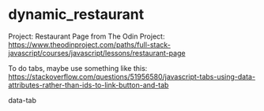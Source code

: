 # dynamic_restaurant

Project: Restaurant Page from The Odin Project: https://www.theodinproject.com/paths/full-stack-javascript/courses/javascript/lessons/restaurant-page

To do tabs, maybe use something like this:
https://stackoverflow.com/questions/51956580/javascript-tabs-using-data-attributes-rather-than-ids-to-link-button-and-tab

data-tab
